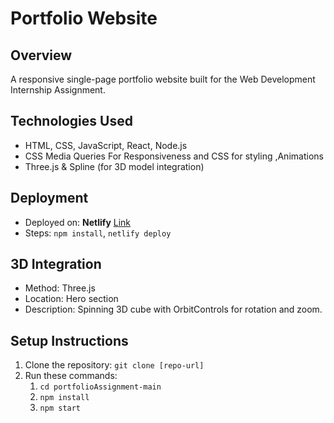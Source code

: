 # Portfolio Website
## Overview
A responsive single-page portfolio website built for the Web Development Internship Assignment.
## Technologies Used
- HTML, CSS, JavaScript, React, Node.js
- CSS Media Queries For Responsiveness and CSS for styling ,Animations
- Three.js & Spline (for 3D model integration)
## Deployment
- Deployed on: **Netlify** [Link](narsimhaportfolio1.netlify.com)
- Steps: `npm install`, `netlify deploy`
## 3D Integration
- Method: Three.js
- Location: Hero section
- Description: Spinning 3D cube with OrbitControls for rotation and zoom.
## Setup Instructions
1. Clone the repository: `git clone [repo-url]`
2. Run these commands:
    1. `cd portfolioAssignment-main`
    2. `npm install`
    3. `npm start`
